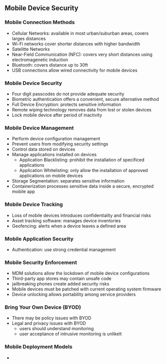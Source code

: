 ## Mobile Device Security

### Mobile Connection Methods
* Cellular Networks: available in most urban/suburban areas, covers larges distances
* Wi-Fi networks cover shorter distances with higher bandwidth
* Satelitte Networks
* Near-Field Communication (NFC): covers very short distances using electromagenetic induction
* Bluetooth: covers distance up to 30ft
* USB connections allow wired connectivity for mobile devices

### Mobile Device Security
* Four digit passcodes do not provide adequate security
* Biometric authentication offers a convenient, secure alternative method
* Full Device Encryption: protects sensitive information
* Remote wiping technology removes data from lost or stolen devices
* Lock mobile device after period of inactivity

### Mobile Device Management
* Perform device configuration management
* Prevent users from modifying security settings
* Control data stored on devices
* Manage applications installed on devices
    * Application Blacklisting: prohibit the installation of specificed applications
    * Application Whitelisting: only allow the installation of approved applications on mobile devices
* Storage Segmentation: separates sensitive information
* Containerization processes sensitive data inside a secure, encrypted mobile app

### Mobile Device Tracking
* Loss of mobile devices introduces confidentiality and financial risks
* Asset tracking software: manages device inventories
* Geofencing: alerts when a device leaves a defined area

### Mobile Application Security
* Authentication: use strong credential management

### Mobile Security Enforcement
* MDM solutions allow the lockdown of mobile device configurations
* Third-party app stores may contain unsafe code
* jailbreaking phones create added security risks
* Mobile devices must be patched with current operating system firmware
* Device unlocking allows portability among service providers

### Bring Your Own Device (BYOD)
* There may be policy issues with BYOD
* Legal and privacy issues with BYOD
    * users should understand monitoring
    * user acceptance of intrusive monitoring is unlikelt

### Mobile Deployment Models
* 
